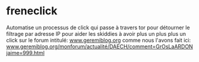 # freneclick
Automatise un processus de click qui passe à travers tor pour détourner le filtrage par adresse IP pour aider les skiddies à avoir plus un plus plus un click sur le forum intitulé: www.geremiblog.org comme nous l'avons fait ici: www.geremiblog.org/monforum/actualité/DAECH/comment=GrOsLaARDONjaime=999.html
